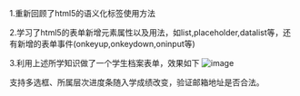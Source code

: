 1.重新回顾了html5的语义化标签使用方法

2.学习了html5的表单新增元素属性以及用法，如list,placeholder,datalist等，还有新增的表单事件(onkeyup,onkeydown,oninput等)

3.利用上述所学知识做了一个学生档案表单，效果如下
![image](https://github.com/user-attachments/assets/d3bc7d60-b4f7-41f2-9862-a5d504c3c010)

支持多选框、所属层次进度条随入学成绩改变，验证邮箱地址是否合法。

